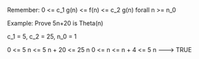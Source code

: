 Remember:
0 <= c_1 g(n) <= f(n) <= c_2 g(n) forall n >= n_0

Example:
Prove 5n+20 is Theta(n)

c_1 = 5, c_2 = 25, n_0 = 1

0 <= 5 n <= 5 n + 20 <= 25 n
0 <= n <= n + 4 <= 5 n ---> TRUE